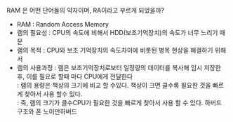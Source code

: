 RAM 은 어떤 단어들의 약자이며, RA이라고 부르게 되었을까?
- RAM : Random Access Memory
- 램의 필요성 : CPU의 속도에 비해서 HDD(보조기억장치)의 속도가 너무 느리기 때문
- 램의 목적 : CPU와 보조 기억장치의 속도차이에 비롯된 병목 현상을 해결하기 위해서    
- 램의 사용과정 : 램은 보조기억장치로보터 일정량의 데이터를 복사해 임시 저장한후, 이를 필요로 할때 마다 CPU에게 전달한다  
             : 램의 용량은 책상의 크기에 비교 할 수있다. 책상이 크면 클수록 필요한 것을 빠르게 찾아서 사용 할수 있다.  
              : 즉, 램의 크기가 클수CPU가 필요한 것을 빠르게 찾아서 사용 할 수 있다.
하버드 구조와 폰 노이만하버드 
